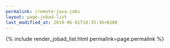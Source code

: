 ```yaml
---
permalink: /remote-java-jobs
layout: page-jobad-list
last_modified_at: 2019-06-01T18:35:36+0200
---
```

{% include render_jobad_list.html permalink=page.permalink %}
